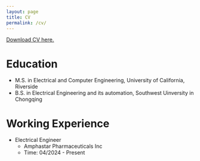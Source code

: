 ```yaml
---
layout: page
title: CV
permalink: /cv/
---
```



<u><a href="https://github.com/HaogeZhou/HaogeZhou.github.io/blob/master/files/CV_HAOGE.pdf">Download CV here.</a></u>
<br/>

Education
======
* M.S. in Electrical and Computer Engineering, University of California, Riverside
* B.S. in Electrical Engineering and its automation, Southwest Uinversity in Chongqing

Working Experience
======
* Electrical Engineer
  * Amphastar Pharmaceuticals Inc
  * Time: 04/2024 - Present
